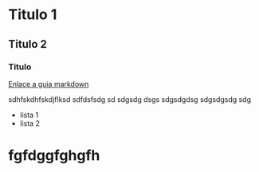 # Titulo 1


## Titulo 2

### Titulo





[Enlace a guia markdown](https://colab.research.google.com/drive/1brSHFOnPQTo0-9vQRC6oslZjAGRbzWuY)

sdhfskdhfskdjflksd
sdfdsfsdg sd
sdgsdg dsgs
sdgsdgdsg
sdgsdgsdg
sdg



*   lista 1
*   lista 2



# fgfdggfghgfh
